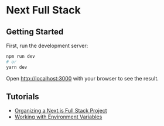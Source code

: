 # Next Full Stack

## Getting Started

First, run the development server:

```bash
npm run dev
# or
yarn dev
```

Open [http://localhost:3000](http://localhost:3000) with your browser to see the result.

## Tutorials

- [Organizing a Next.js Full Stack Project](https://github.com/Maxvien/next-full-stack/issues/1)
- [Working with Environment Variables](https://github.com/Maxvien/next-full-stack/issues/2)
